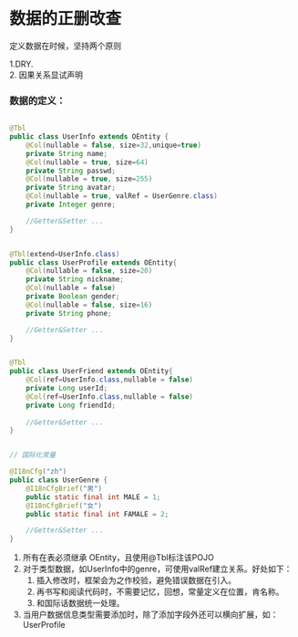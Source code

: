 # 数据的正删改查

定义数据在时候，坚持两个原则 

1.DRY.  
2. 因果关系显试声明


### 数据的定义：

```java

@Tbl
public class UserInfo extends OEntity {
    @Col(nullable = false, size=32,unique=true)
	private String name;
    @Col(nullable = true, size=64)
    private String passwd;
    @Col(nullable = true, size=255)
    private String avatar;
    @Col(nullable = true, valRef = UserGenre.class)
    private Integer genre;

	//Getter&Setter ...
}


@Tbl(extend=UserInfo.class)
public class UserProfile extends OEntity{
    @Col(nullable = false, size=20)
	private String nickname;
    @Col(nullable = false)
	private Boolean gender;
    @Col(nullable = false, size=16)
	private String phone;

	//Getter&Setter ...
}


@Tbl
public class UserFriend extends OEntity{
	@Col(ref=UserInfo.class,nullable = false)
	private Long userId;
	@Col(ref=UserInfo.class,nullable = false)
	private Long friendId;
	
	//Getter&Setter ...
}


// 国际化常量

@I18nCfg("zh")
public class UserGenre {
	@I18nCfgBrief("男")
	public static final int MALE = 1;
	@I18nCfgBrief("女")
	public static final int FAMALE = 2;

	//Getter&Setter ...
}

```

   1. 所有在表必须继承 OEntity，且使用@Tbl标注该POJO
   2. 对于类型数据，如UserInfo中的genre，可使用valRef建立关系。好处如下：
       1. 插入修改时，框架会为之作校验，避免错误数据在引入。
       2. 再书写和阅读代码时，不需要记忆，回想，常量定义在位置，肯名称。
       3. 和国际话数据统一处理。  
   3. 当用户数据信息类型需要添加时，除了添加字段外还可以横向扩展，如：UserProfile


